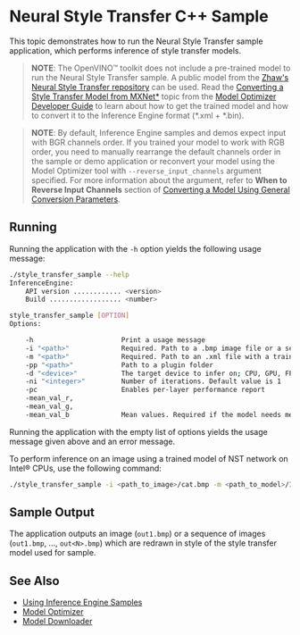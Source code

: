 # Neural Style Transfer C++ Sample

This topic demonstrates how to run the Neural Style Transfer sample application, which performs
inference of style transfer models.

> **NOTE**: The OpenVINO™ toolkit does not include a pre-trained model to run the Neural Style Transfer sample. A public model from the [Zhaw's Neural Style Transfer repository](https://github.com/zhaw/neural_style) can be used. Read the [Converting a Style Transfer Model from MXNet*](./docs/MO_DG/prepare_model/convert_model/mxnet_specific/Convert_Style_Transfer_From_MXNet.md) topic from the [Model Optimizer Developer Guide](./docs/MO_DG/Deep_Learning_Model_Optimizer_DevGuide.md) to learn about how to get the trained model and how to convert it to the Inference Engine format (\*.xml + \*.bin).

> **NOTE**: By default, Inference Engine samples and demos expect input with BGR channels order. If you trained your model to work with RGB order, you need to manually rearrange the default channels order in the sample or demo application or reconvert your model using the Model Optimizer tool with `--reverse_input_channels` argument specified. For more information about the argument, refer to **When to Reverse Input Channels** section of [Converting a Model Using General Conversion Parameters](./docs/MO_DG/prepare_model/convert_model/Converting_Model_General.md).

## Running

Running the application with the <code>-h</code> option yields the following usage message:
```sh
./style_transfer_sample --help
InferenceEngine:
    API version ............ <version>
    Build .................. <number>

style_transfer_sample [OPTION]
Options:

    -h                      Print a usage message
    -i "<path>"             Required. Path to a .bmp image file or a sequence of paths separated by spaces.
    -m "<path>"             Required. Path to an .xml file with a trained model.
    -pp "<path>"            Path to a plugin folder
    -d "<device>"           The target device to infer on; CPU, GPU, FPGA, HDDL or MYRIAD is acceptable. The sample looks for a suitable plugin for the device specified.
    -ni "<integer>"         Number of iterations. Default value is 1
    -pc                     Enables per-layer performance report
    -mean_val_r,
    -mean_val_g,
    -mean_val_b             Mean values. Required if the model needs mean values for preprocessing and postprocessing

```

Running the application with the empty list of options yields the usage message given above and an error message.

To perform inference on an image using a trained model of NST network on Intel® CPUs, use the following command:
```sh
./style_transfer_sample -i <path_to_image>/cat.bmp -m <path_to_model>/1_decoder_FP32.xml
```

## Sample Output

The application outputs an image (`out1.bmp`) or a sequence of images (`out1.bmp`, ..., `out<N>.bmp`) which are redrawn in style of the style transfer model used for sample.

## See Also
* [Using Inference Engine Samples](./docs/IE_DG/Samples_Overview.md)
* [Model Optimizer](./docs/MO_DG/Deep_Learning_Model_Optimizer_DevGuide.md)
* [Model Downloader](https://github.com/opencv/open_model_zoo/tree/2018/model_downloader)
